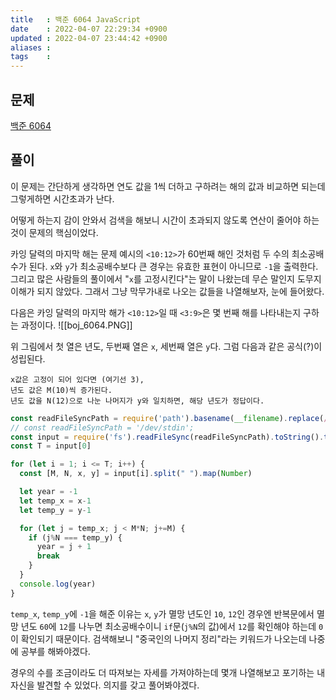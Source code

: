 ```yaml
---
title   : 백준 6064 JavaScript 
date    : 2022-04-07 22:29:34 +0900
updated : 2022-04-07 23:44:42 +0900
aliases : 
tags    : 
---
```

## 문제
[백준 6064](https://www.acmicpc.net/problem/6064)

## 풀이

이 문제는 간단하게 생각하면 연도 값을 1씩 더하고 구하려는 해의 값과 비교하면 되는데 그렇게하면 시간초과가 난다.

어떻게 하는지 감이 안와서 검색을 해보니 시간이 초과되지 않도록 연산이 줄어야 하는 것이 문제의 핵심이었다.

카잉 달력의 마지막 해는 문제 예시의 `<10:12>`가 60번째 해인 것처럼 두 수의 최소공배수가 된다.
`x`와 `y`가 최소공배수보다 큰 경우는 유효한 표현이 아니므로 `-1`을 출력한다.
그리고 많은 사람들의 풀이에서 "`x`를 고정시킨다"는 말이 나왔는데 무슨 말인지 도무지 이해가 되지 않았다. 그래서 그냥 막무가내로 나오는 값들을 나열해보자, 눈에 들어왔다.

다음은 카잉 달력의 마지막 해가 `<10:12>`일 때  `<3:9>`은 몇 번째 해를 나타내는지 구하는 과정이다.
![[boj_6064.PNG]]

위 그림에서 첫 열은 년도, 두번째 열은 `x`, 세번째 열은 `y`다. 그럼 다음과 같은 공식(?)이 성립된다.
```
x값은 고정이 되어 있다면 (여기선 3),
년도 값은 M(10)씩 증가된다.
년도 값을 N(12)으로 나눈 나머지가 y와 일치하면, 해당 년도가 정답이다.
```

```javascript
const readFileSyncPath = require('path').basename(__filename).replace(/js$/, 'txt');
// const readFileSyncPath = '/dev/stdin';
const input = require('fs').readFileSync(readFileSyncPath).toString().trim().split("\n");
const T = input[0]

for (let i = 1; i <= T; i++) {
  const [M, N, x, y] = input[i].split(" ").map(Number)

  let year = -1
  let temp_x = x-1
  let temp_y = y-1

  for (let j = temp_x; j < M*N; j+=M) {
    if (j%N === temp_y) {
      year = j + 1
      break
    }
  }
  console.log(year)
}
```
`temp_x`, `temp_y`에 `-1`을 해준 이유는 `x`, `y`가 멸망 년도인 `10`, `12`인 경우엔 반복문에서 멸망 년도 `60`에 `12`를 나누면 최소공배수이니 `if`문(`j%N`의 값)에서 `12`를 확인해야 하는데 `0`이 확인되기 때문이다.
검색해보니 "중국인의 나머지 정리"라는 키워드가 나오는데 나중에 공부를 해봐야겠다.

경우의 수를 조금이라도 더 따져보는 자세를 가져야하는데 몇개 나열해보고 포기하는 내 자신을 발견할 수 있었다. 의지를 갖고 풀어봐야겠다.
